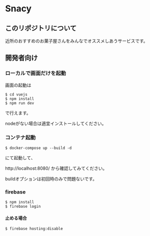 # Snacy

## このリポジトリについて

近所のおすすめのお菓子屋さんをみんなでオススメしあうサービスです。

## 開発者向け

### ローカルで画面だけを起動

画面の起動は
```
$ cd vuejs
$ npm install
$ npm run dev
```
で行えます。

nodeがない場合は適宜インストールしてください。

### コンテナ起動

```
$ docker-compose up --build -d
```
にて起動して、

http://localhost:8080/
から確認してみてください。

buildオプションは初回時のみで問題ないです。

### firebase

```
$ npm install
$ firebase login
```

#### 止める場合

```
$ firebase hosting:disable
```